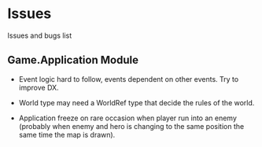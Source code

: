 # Issues

Issues and bugs list

## Game.Application Module

- Event logic hard to follow, events dependent on other events. Try to improve DX.

- World type may need a WorldRef type that decide the rules of the world.

- Application freeze on rare occasion when player run into an enemy (probably when
enemy and hero is changing to the same position the same time the map is drawn).
